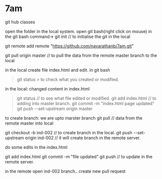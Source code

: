 # 7am
git hub classes

open the folder in the local system.
open git bash(right click on mouse)
in the git bash command->
git init // to initialise the git in the local

git remote add remote "https://github.com/navarathanb/7am.git"

 git pull origin master  // to pull the data from the remote master branch to the local
 
in the local create file index.html and edit.
in git bash
> git status > to check what you created or modified.

in the local:
changed content in index.html
>git status // to see what file edited or modified.
>git add index.html // to adding into master branch.
>git commit -m "index.html page updated"
>git push --set-upstream origin master

to create branch:
we are upto marster branch
git pull // data from the remote master  into local

git checkout -b ind-002  // to create branch in the local.
git push --set-upstream origin ind-002 // it will create branch in the remote server.

do some edits in the index.html

git add index.html
git commit -m "file updated"
git push // to update in the remote server.

in the remote open ind-002 branch..
create new pull request






